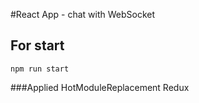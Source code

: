 #React App - chat with WebSocket

## For start
```npm run start```

###Applied 
HotModuleReplacement
Redux
